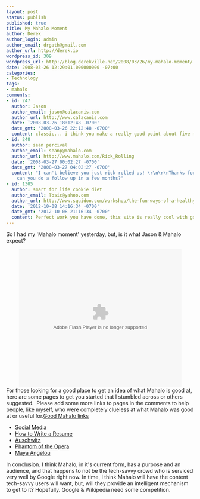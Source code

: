 ```yaml
---
layout: post
status: publish
published: true
title: My Mahalo Moment
author: Derek
author_login: admin
author_email: drgath@gmail.com
author_url: http://derek.io
wordpress_id: 309
wordpress_url: http://blog.derekville.net/2008/03/26/my-mahalo-moment/
date: 2008-03-26 12:29:01.000000000 -07:00
categories:
- Technology
tags:
- mahalo
comments:
- id: 247
  author: Jason
  author_email: jason@calacanis.com
  author_url: http://www.calacanis.com
  date: '2008-03-26 18:12:48 -0700'
  date_gmt: '2008-03-26 22:12:48 -0700'
  content: classic... i think you make a really good point about five minutes in.
- id: 248
  author: sean percival
  author_email: seanp@mahalo.com
  author_url: http://www.mahalo.com/Rick_Rolling
  date: '2008-03-27 00:02:27 -0700'
  date_gmt: '2008-03-27 04:02:27 -0700'
  content: "I can't believe you just rick rolled us! \r\n\r\nThanks for the videos,
    can you do a follow up in a few months?"
- id: 1305
  author: smart for life cookie diet
  author_email: Tosic@yahoo.com
  author_url: http://www.squidoo.com/workshop/the-fun-ways-of-a-healthy-living2
  date: '2012-10-08 14:16:34 -0700'
  date_gmt: '2012-10-08 21:16:34 -0700'
  content: Perfect work you have done, this site is really cool with good info.
---
```

So I had my 'Mahalo moment' yesterday, but, is it what Jason &amp; Mahalo expect?
<div align="center">
<object classid="clsid:D27CDB6E-AE6D-11cf-96B8-444553540000" width="437" height="370" id="viddler_drgath_4"><param name="movie" value="http://www.viddler.com/player/7ff3b31d/" /><param name="allowScriptAccess" value="always" /><param name="allowFullScreen" value="true" /><embed src="http://www.viddler.com/player/7ff3b31d/" width="437" height="370" type="application/x-shockwave-flash" allowScriptAccess="always" allowFullScreen="true" name="viddler_drgath_4" ></embed></object>
</div>
For those looking for a good place to get an idea of what Mahalo is good at, here are some pages to get you started that I stumbled across or others suggested.  Please add some more links to pages in the comments to help people, like myself, who were completely clueless at what Mahalo was good at or useful for.<u>Good Mahalo links</u>
<ul>
	<li><a href="http://www.mahalo.com/Social_Media" title="Social Media" target="_blank" rel="nofollow">Social Media</a></li>
	<li><a href="http://www.mahalo.com/Resume" title="How to Write a Resume" target="_blank" rel="nofollow">How to Write a Resume</a></li>
	<li><a href="http://www.mahalo.com/Auschwitz" title="Auschwitz" target="_blank" rel="nofollow">Auschwitz</a></li>
	<li><a href="http://www.mahalo.com/Phantom_of_the_opera" title="Phantom of the Opera" target="_blank" rel="nofollow">Phantom of the Opera</a></li>
	<li><a href="http://www.mahalo.com/Maya_Angelou" title="Maya Angelou" target="_blank" rel="nofollow">Maya Angelou</a></li>
</ul>

In conclusion.  I think Mahalo, in it's current form, has a purpose and an audience, and that happens to not be the tech-savvy crowd who is serviced very well by Google right now.  In time, I think Mahalo will have the content tech-savvy users will want, but, will they provide an intelligent mechanism to get to it?  Hopefully.  Google & Wikipedia need some competition.
